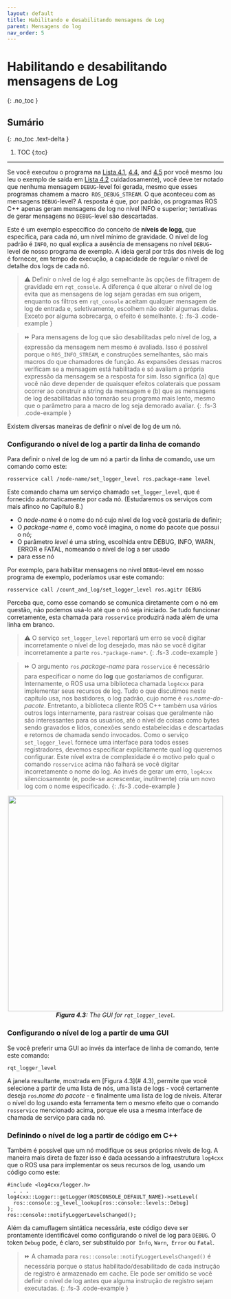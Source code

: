 ```yaml
---
layout: default
title: Habilitando e desabilitando mensagens de Log
parent: Mensagens do log
nav_order: 5
---
```



# Habilitando e desabilitando mensagens de Log
{: .no_toc }


## Sumário
{: .no_toc .text-delta }

1. TOC
{:toc}

---

Se você executou o programa na [Lista 4.1](https://ras-ufcg.github.io/agitROS/4/4_3.html#lista-41), [4.4](https://ras-ufcg.github.io/agitROS/4/4_3.html#lista-44), and [4.5](https://ras-ufcg.github.io/agitROS/4/4_3.html#lista-45) por você 
mesmo (ou leu o exemplo de saída em [Lista 4.2](https://ras-ufcg.github.io/agitROS/4/4_3.html#lista-42) cuidadosamente), 
você deve ter notado que nenhuma mensagem `DEBUG`-level foi gerada, mesmo que esses programas chamem a macro` ROS_DEBUG_STREAM`.
O que aconteceu com as mensagens `DEBUG`-level? A resposta é que, por padrão, os programas ROS C++ apenas geram mensagens
de log no nível INFO e superior; tentativas de gerar mensagens no `DEBUG`-level são descartadas. 

Este é um exemplo especcífico do conceito de **níveis de logg**, que especifica, para cada nó, um nível mínimo de gravidade. 
O nível de log padrão é `INFO`, no qual explica a ausência de mensagens no nível `DEBUG`-level de nosso programa de exemplo. 
A ideia geral por trás dos níveis de log é fornecer, em tempo de execução, a capacidade de regular o nível de detalhe dos 
logs de cada nó.

> ⚠️ Definir o nível de log é algo semelhante às opções de filtragem de gravidade em `rqt_console`. A diferença é que 
> alterar o nível de log evita que as mensagens de log sejam geradas em sua origem, enquanto os filtros em `rqt_console` 
> aceitam qualquer mensagem de log de entrada e, seletivamente, escolhem não exibir algumas delas. Exceto por alguma sobrecarga,
> o efeito é semelhante.
{: .fs-3 .code-example }


> ⏩ Para mensagens de log que são desabilitadas pelo nível de log, a expressão da mensagem nem mesmo é avaliada. 
> Isso é possível porque o `ROS_INFO_STREAM`, e construções semelhantes, são mais macros do que chamadores de função. As 
> expansões dessas macros verificam se a mensagem está habilitada e só avaliam a própria expressão da mensagem se a resposta 
> for sim. Isso significa (a) que você não deve depender de quaisquer efeitos colaterais que possam ocorrer ao construir a 
> string da mensagem e (b) que as mensagens de log desabilitadas não tornarão seu programa mais lento, mesmo que o parâmetro 
> para a macro de log seja demorado avaliar.
{: .fs-3 .code-example }

Existem diversas maneiras de definir o nível de log de um nó.

### Configurando o nível de log a partir da linha de comando
Para definir o nível de log de um nó a partir da linha de comando, use um comando como este:

```
rosservice call /node-name/set_logger_level ros.package-name level
```

Este comando chama um serviço chamado `set_logger_level`, que é fornecido automaticamente por cada nó. (Estudaremos os 
serviços com mais afinco no Capítulo 8.)

- O _node-name_ é o nome do nó cujo nível de log você gostaria de definir;
- O _package-name_ é, como você imagina, o nome do pacote que possui o nó;
- O parâmetro _level_ é uma string, escolhida entre DEBUG, INFO, WARN, ERROR e FATAL, nomeando o nível de log a ser usado
-  para esse nó

Por exemplo, para habilitar mensagens no nível `DEBUG`-level em nosso programa de exemplo, poderíamos usar este comando:

```
rosservice call /count_and_log/set_logger_level ros.agitr DEBUG
```

Perceba que, como esse comando se comunica diretamente com o nó em questão, não podemos usá-lo até que o nó seja iniciado. 
Se tudo funcionar corretamente, esta chamada para `rosservice` produzirá nada além de uma linha em branco.

> ⚠️ O serviço `set_logger_level` reportará um erro se você digitar incorretamente o nível de log desejado, mas não se você 
> digitar incorretamente a parte `ros.*package-name*`. 
{: .fs-3 .code-example }

>⏩ O argumento `ros`.*package-name* para `rosservice` é necessário para especificar o nome do **log** que gostaríamos
> de configurar. Internamente, o ROS usa uma biblioteca chamada `log4cxx` para implementar seus recursos de log. Tudo o
> que discutimos neste capítulo usa, nos bastidores, o log padrão, cujo nome é `ros`.*nome-do-pacote*.
> Entretanto, a biblioteca cliente ROS C++ também usa vários outros logs internamente, para rastrear coisas que geralmente
> não são interessantes para os usuários, até o nível de coisas como bytes sendo gravados e lidos, conexões sendo 
> estabelecidas e descartadas e retornos de chamada sendo invocados. Como o serviço `set_logger_level` fornece uma interface 
> para todos esses registradores, devemos especificar explicitamente qual log queremos configurar. Este nível extra de 
> complexidade é o motivo pelo qual o comando `rosservice` acima não falhará se você digitar incorretamente o nome do log. 
> Ao invés de gerar um erro, `log4cxx` silenciosamente (e, pode-se acrescentar, inutilmente) cria um novo log com o nome 
> especificado.
{: .fs-3 .code-example }
<p align="center">
  <img src="https://user-images.githubusercontent.com/48807586/123852163-6306b000-d8f2-11eb-9385-34372f467f6d.png" width="500"/><br>
  <i><b><a name="4.3"> Figura 4.3:</a></b> The GUI for <code>rqt_logger_level</code>.</i>
</p>

### Configurando o nível de log a partir de uma GUI

Se você preferir uma GUI ao invés da interface de linha de comando, tente este comando:

```
rqt_logger_level
```

A janela resultante, mostrada em [Figura 4.3](# 4.3), permite que você selecione a partir de uma lista de nós, uma lista
de logs - você certamente deseja `ros`.*nome do pacote* - e finalmente uma lista de log de níveis. Alterar o nível do log
usando esta ferramenta tem o mesmo efeito que o comando `rosservice` mencionado acima, porque ele usa a mesma interface de 
chamada de serviço para cada nó.

### Definindo o nível de log a partir de código em C++

Também é possível que um nó modifique os seus próprios níveis de log. A maneira mais direta de fazer isso é dada acessando 
a infraestrutura `log4cxx` que o ROS usa para implementar os seus recursos de log, usando um código como este:

```
#include <log4cxx/logger.h>
  . . .
log4cxx::Logger::getLogger(ROSCONSOLE_DEFAULT_NAME)->setLevel(
  ros::console::g_level_lookup[ros::console::levels::Debug]
);
ros::console::notifyLoggerLevelsChanged();
```
Além da camuflagem sintática necessária, este código deve ser prontamente identificável como configurando o nível de log 
para `DEBUG`. O token `Debug` pode, é claro, ser substituído por` Info`, `Warn`,` Error` ou `Fatal`.

> ⏩ A chamada para `ros::console::notifyLoggerLevelsChanged()` é necessária porque o status habilitado/desabilitado de 
> cada instrução de registro é armazenado em cache. Ele pode ser omitido se você definir o nível de log antes que alguma 
> instrução de registro sejam executadas.
{: .fs-3 .code-example }
